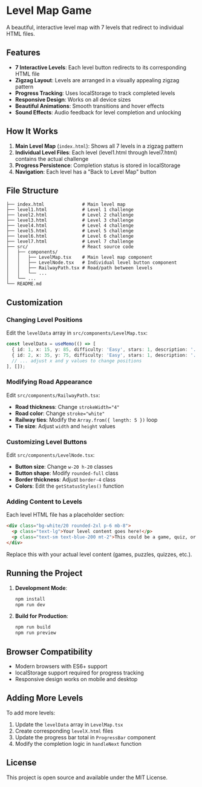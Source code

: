 # Level Map Game

A beautiful, interactive level map with 7 levels that redirect to individual HTML files.

## Features

- **7 Interactive Levels**: Each level button redirects to its corresponding HTML file
- **Zigzag Layout**: Levels are arranged in a visually appealing zigzag pattern
- **Progress Tracking**: Uses localStorage to track completed levels
- **Responsive Design**: Works on all device sizes
- **Beautiful Animations**: Smooth transitions and hover effects
- **Sound Effects**: Audio feedback for level completion and unlocking

## How It Works

1. **Main Level Map** (`index.html`): Shows all 7 levels in a zigzag pattern
2. **Individual Level Files**: Each level (level1.html through level7.html) contains the actual challenge
3. **Progress Persistence**: Completion status is stored in localStorage
4. **Navigation**: Each level has a "Back to Level Map" button

## File Structure

```
├── index.html              # Main level map
├── level1.html             # Level 1 challenge
├── level2.html             # Level 2 challenge
├── level3.html             # Level 3 challenge
├── level4.html             # Level 4 challenge
├── level5.html             # Level 5 challenge
├── level6.html             # Level 6 challenge
├── level7.html             # Level 7 challenge
├── src/                    # React source code
│   ├── components/
│   │   ├── LevelMap.tsx    # Main level map component
│   │   ├── LevelNode.tsx   # Individual level button component
│   │   ├── RailwayPath.tsx # Road/path between levels
│   │   └── ...
│   └── ...
└── README.md
```

## Customization

### Changing Level Positions

Edit the `levelData` array in `src/components/LevelMap.tsx`:

```typescript
const levelData = useMemo(() => [
  { id: 1, x: 15, y: 85, difficulty: 'Easy', stars: 1, description: '...' },
  { id: 2, x: 35, y: 75, difficulty: 'Easy', stars: 1, description: '...' },
  // ... adjust x and y values to change positions
], []);
```

### Modifying Road Appearance

Edit `src/components/RailwayPath.tsx`:

- **Road thickness**: Change `strokeWidth="4"`
- **Road color**: Change `stroke="white"`
- **Railway ties**: Modify the `Array.from({ length: 5 })` loop
- **Tie size**: Adjust `width` and `height` values

### Customizing Level Buttons

Edit `src/components/LevelNode.tsx`:

- **Button size**: Change `w-20 h-20` classes
- **Button shape**: Modify `rounded-full` class
- **Border thickness**: Adjust `border-4` class
- **Colors**: Edit the `getStatusStyles()` function

### Adding Content to Levels

Each level HTML file has a placeholder section:

```html
<div class="bg-white/20 rounded-2xl p-6 mb-8">
  <p class="text-lg">Your level content goes here!</p>
  <p class="text-sm text-blue-200 mt-2">This could be a game, quiz, or any interactive content.</p>
</div>
```

Replace this with your actual level content (games, puzzles, quizzes, etc.).

## Running the Project

1. **Development Mode**:
   ```bash
   npm install
   npm run dev
   ```

2. **Build for Production**:
   ```bash
   npm run build
   npm run preview
   ```

## Browser Compatibility

- Modern browsers with ES6+ support
- localStorage support required for progress tracking
- Responsive design works on mobile and desktop

## Adding More Levels

To add more levels:

1. Update the `levelData` array in `LevelMap.tsx`
2. Create corresponding `levelX.html` files
3. Update the progress bar total in `ProgressBar` component
4. Modify the completion logic in `handleNext` function

## License

This project is open source and available under the MIT License.
